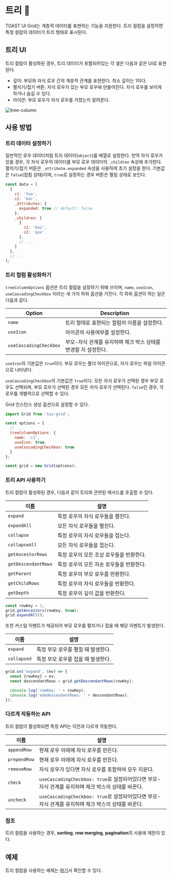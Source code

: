 # 트리 🌳

TOAST UI Grid는 계층적 데이터를 표현하는 기능을 지원한다. 트리 컬럼을 설정하면 특정 컬럼의 데이터가 트리 형태로 표시된다.

## 트리 UI

트리 컬럼이 활성화된 경우, 트리 데이터가 포함되어있는 각 셀은 다음과 같은 UI로 표현된다.

* 깊이: 부모와 자식 로우 간의 계층적 관계를 표현한다. 최소 깊이는 1이다.
* 펼치기/접기 버튼: 자식 로우가 있는 부모 로우에 만들어진다. 자식 로우를 보이게 하거나 숨길 수 있다.
* 아이콘: 부모 로우가 자식 로우를 가졌는지 알려준다.

![tree-column](https://user-images.githubusercontent.com/18183560/41633101-0bd39096-7478-11e8-814f-5acbd21ea7d5.png)

## 사용 방법

### 트리 데이터 설정하기

일반적인 로우 데이터처럼 트리 데이터(`object`)를 배열로 설정한다. 만약 자식 로우가 있을 경우, 각 자식 로우의 데이터를 부모 로우 데이터의 `_children` 속성에 추가한다. 펼치기/접기 버튼은 `_attribute.expanded` 속성을 사용하여 초기 설정을 한다. 기본값은 `false`(접힘 상태)이며, `true`로 설정하는 경우 버튼은 펼침 상태로 보인다.

```js
const data = [
  {
    c1: 'foo',
    c2: 'bar',
    _attributes: {
      expanded: true // default: false
    },
    _children: [
      {
        c1: 'baz',
        c2: 'qux'
      },
      // ...
    ]
  },
  // ...
];
```

### 트리 컬럼 활성화하기

`treeColumnOptions` 옵션은 트리 컬럼을 설정하기 위해 쓰이며, `name`, `useIcon`, `useCascadingCheckbox` 이라는 세 가지 하위 옵션을 가진다. 각 하위 옵션이 하는 일은 다음과 같다.

| Option | Description |
| --- | --- |
| `name` | 트리 형태로 표현되는 컬럼의 이름을 설정한다. |
| `useIcon` | 아이콘의 사용여부를 설정한다. |
| `useCascadingCheckbox` | 부모-자식 관계를 유지하며 체크 박스 상태를 변경할 지 설정한다. |

`useIcon`의 기본값은 `true`이다. 부모 로우는 폴더 아이콘으로, 자식 로우는 파일 아이콘으로 나타낸다.

`useCascadingCheckbox`의 기본값은 `true`이다. 모든 자식 로우가 선택된 경우 부모 로우도 선택되며, 부모 로우가 선택된 경우 모든 자식 로우가 선택된다. `false`인 경우, 각 로우를 개별적으로 선택할 수 있다.

Grid 인스턴스 생성 옵션으로 설정할 수 있다.

```js
import Grid from 'tui-grid';

const options = {
  // ...
  treeColumnOptions: {
    name: 'c1',
    useIcon: true,
    useCascadingCheckbox: true
  }
};

const grid = new Grid(options);
```

### 트리 API 사용하기

트리 컬럼이 활성화된 경우, 다음과 같이 트리와 관련된 메서드를 호출할 수 있다.

| 이름 | 설명 |
| --- | --- |
| `expand` | 특정 로우의 자식 로우들을 펼친다. |
| `expandAll` | 모든 자식 로우들을 펼친다. |
| `collapse` | 특정 로우의 자식 로우들을 접는다. |
| `collapseAll` | 모든 자식 로우들을 접는다. |
| `getAncestorRows` | 특정 로우의 모든 조상 로우들을 반환한다. |
| `getDescendantRows` | 특정 로우의 모든 자손 로우들을 반환한다. |
| `getParent` | 특정 로우의 부모 로우를 반환한다. |
| `getChildRows` | 특정 로우의 자식 로우들을 반환한다. |
| `getDepth` | 특정 로우의 깊이 값을 반환한다. |

```js
const rowKey = 1;
grid.getAncestors(rowKey, true);
grid.expandAll();
```
또한 커스텀 이벤트가 제공되어 부모 로우를 펼치거나 접을 때 해당 이벤트가 발생한다.

| 이름 | 설명 |
| --- | --- |
| `expand` | 특정 부모 로우를 펼칠 때 발생한다. |
| `collapsed` | 특정 부모 로우를 접을 때 발생한다. |

```js
grid.on('expand', (ev) => {
  const {rowKey} = ev;
  const descendantRows = grid.getDescendantRows(rowKey);

  console.log('rowKey: ' + rowKey);
  console.log('ededescendantRows: ' + descendantRows);
});
```

### 다르게 작동하는 API

트리 컬럼이 활성화되면 특정 API는 이전과 다르게 작동한다.

| 이름 | 설명 |
| --- | --- |
| `appendRow` | 현재 로우 아래에 자식 로우를 만든다.  |
| `prependRow` | 현재 로우 아래에 자식 로우를 만든다. |
| `removeRow` | 자식 로우가 있다면 자식 로우를 포함하여 모두 지운다. |
| `check` | `useCascadingCheckbox: true`로 설정되어있다면 부모-자식 관계를 유지하며 체크 박스의 상태를 바꾼다. |
| `uncheck` | `useCascadingCheckbox: true`로 설정되어있다면 부모-자식 관계를 유지하며 체크 박스의 상태를 바꾼다. |

### 참조

트리 컬럼을 사용하는 경우, **sorting**, **row merging**, **pagination**의 사용에 제한이 있다.

## 예제

트리 컬럼을 사용하는 예제는 [여기](https://nhn.github.io/tui.grid/latest/tutorial-example14-tree)서 확인할 수 있다.